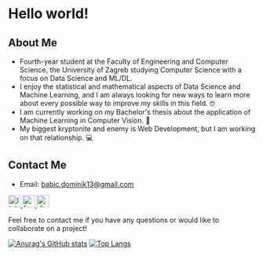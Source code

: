 # Hello world! 

## About Me
- Fourth-year student at the Faculty of Engineering and Computer Science, the University of Zagreb studying Computer Science with a focus on Data Science and ML/DL.
- I enjoy the statistical and mathematical aspects of Data Science and Machine Learning, and I am always looking for new ways to learn more about every possible way to improve my skills in this field. 🤓
- I am currently working on my Bachelor's thesis about the application of Machine Learning in Computer Vision. 🤖
- My biggest kryptonite and enemy is Web Development, but I am working on that relationship. 💻

## Contact Me
- Email: babic.dominik13@gmail.com

<div align="left">
    <a href="https://www.linkedin.com/in/dominik-babi%C4%87-b98961206/">
        <img src="https://img.shields.io/badge/LinkedIn-0077B5?style=for-the-badge&logo=linkedin&logoColor=white&labelColor=101010" height="25" alt="linkedin logo"  />
    </a>
    <a href="https://www.facebook.com/dominik.babic.1304/">
        <img src="https://img.shields.io/badge/Facebook-0077B5?style=for-the-badge&logo=facebook&logoColor=white&labelColor=101010" height="25" alt="facebook logo"  />
    </a>
    <a href="https://discord.gg/">
        <img src="https://img.shields.io/badge/Discord-1DA1F2?style=for-the-badge&logo=discord&logoColor=white&labelColor=101010" height="25" alt="discord logo"  />
    </a>
</div>

Feel free to contact me if you have any questions or would like to collaborate on a project!

[![Anurag's GitHub stats](https://github-readme-stats.vercel.app/api?username=babe1304&show_icons=true&theme=cobalt&hide_rank=true)](https://github.com/anuraghazra/github-readme-stats)
[![Top Langs](https://github-readme-stats.vercel.app/api/top-langs/?username=babe1304&hide=purebasic&theme=cobalt)](https://github.com/anuraghazra/github-readme-stats)
